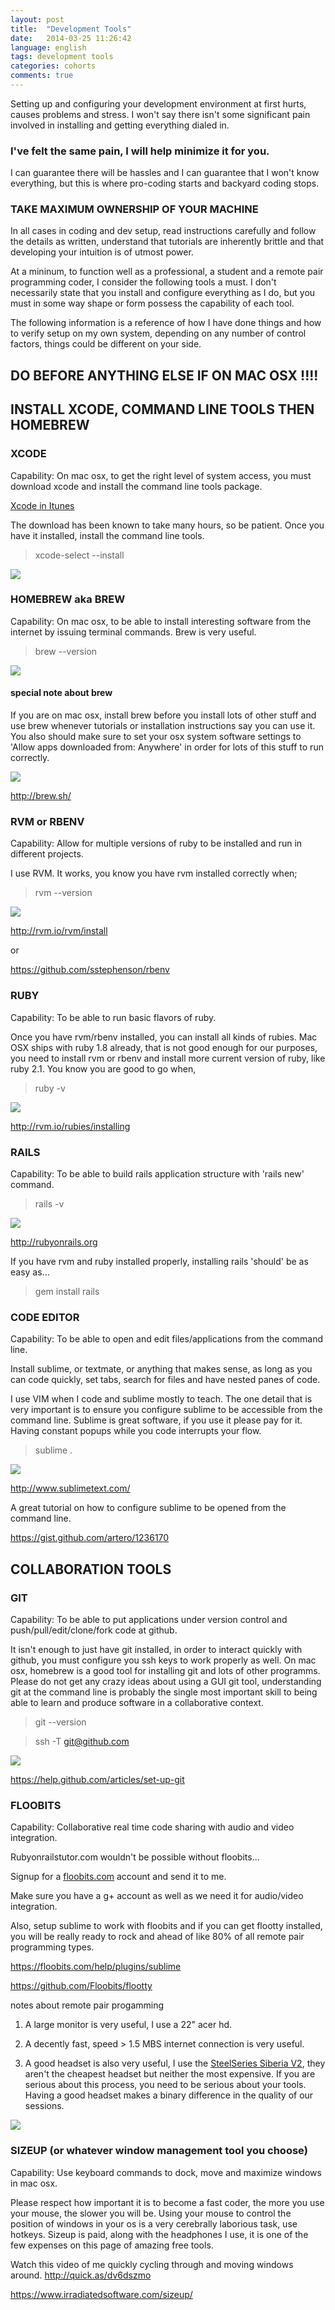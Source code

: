 ```yaml
---
layout: post
title:  "Development Tools"
date:   2014-03-25 11:26:42
language: english
tags: development tools
categories: cohorts
comments: true
---
```

Setting up and configuring your development environment at first hurts, causes problems and stress.  I won't say there isn't some significant pain involved in installing and getting everything dialed in.  

### I've felt the same pain, I will help minimize it for you.  

I can guarantee there will be hassles and I can guarantee that I won't know everything, but this is where pro-coding starts and backyard coding stops. 

### TAKE MAXIMUM OWNERSHIP OF YOUR MACHINE

In all cases in coding and dev setup, read instructions carefully and follow the details as written, understand that tutorials are inherently brittle and that developing your intuition is of utmost power.

At a mininum, to function well as a professional, a student and a remote pair programming coder, I consider the following tools a must. I don't necessarily state that you install and configure everything as I do, but you must in some way shape or form possess the capability of each tool. 

The following information is a reference of how I have done things and how to verify setup on my own system, depending on any number of control factors, things could be different on your side.

## DO BEFORE ANYTHING ELSE IF ON MAC OSX !!!!

## INSTALL XCODE, COMMAND LINE TOOLS THEN HOMEBREW

### XCODE

Capability: On mac osx, to get the right level of system access, you must download xcode and install the command line tools package.  

<a href="https://itunes.apple.com/us/app/xcode/id497799835?ls=1&mt=12">Xcode in Itunes</a>

The download has been known to take many hours, so be patient. Once you have it installed, install the command line tools.

> xcode-select --install

<img src="{{ site.url }}/images/cohorts/xcode.png">


### HOMEBREW aka BREW

Capability: On mac osx, to be able to install interesting software from the internet by issuing terminal commands.  Brew is very useful.

> brew --version

<img src="{{ site.url }}/images/cohorts/brew.png">


#### special note about brew

If you are on mac osx, install brew before you install lots of other stuff and use brew whenever tutorials or installation instructions say you can use it.  You also should make sure to set your osx system software settings to 'Allow apps downloaded from: Anywhere' in order for lots of this stuff to run correctly.

<img src="{{ site.url }}/images/cohorts/brewb.png">

<a href="http://brew.sh/" target="new">http://brew.sh/</a>


### RVM or RBENV

Capability: Allow for multiple versions of ruby to be installed and run in different projects. 

I use RVM. It works, you know you have rvm installed correctly when;

> rvm --version

<img src="{{ site.url }}/images/cohorts/rvm.png">

<a href="http://rvm.io/rvm/install" target="new">http://rvm.io/rvm/install</a>

or 

<a href="https://github.com/sstephenson/rbenv" target="new">https://github.com/sstephenson/rbenv</a>

### RUBY

Capability: To be able to run basic flavors of ruby.

Once you have rvm/rbenv installed, you can install all kinds of rubies.  Mac OSX ships with ruby 1.8 already, that is not good enough for our purposes, you need to install rvm or rbenv and install more current version of ruby, like ruby 2.1. You know you are good to go when,

> ruby -v

<img src="{{ site.url }}/images/cohorts/ruby.png">

<a href="http://rvm.io/rubies/installing" target="new">http://rvm.io/rubies/installing</a>

### RAILS

Capability: To be able to build rails application structure with 'rails new' command.

> rails -v

<img src="{{ site.url }}/images/cohorts/rails.png">

<a href="http://rubyonrails.org" target="new">http://rubyonrails.org</a>

If you have rvm and ruby installed properly, installing rails 'should' be as easy as...

> gem install rails


### CODE EDITOR


Capability: To be able to open and edit files/applications from the command line.

Install sublime, or textmate, or anything that makes sense, as long as you can code quickly, set tabs, search for files and have nested panes of code.

I use VIM when I code and sublime mostly to teach.  The one detail that is very important is to ensure you configure sublime to be accessible from the command line.  Sublime is great software, if you use it please pay for it.  Having constant popups while you code interrupts your flow.

> sublime .

<img src="{{ site.url }}/images/cohorts/sublime.png">

<a href="http://www.sublimetext.com/">http://www.sublimetext.com/</a>

A great tutorial on how to configure sublime to be opened from the command line.

<a href="https://gist.github.com/artero/1236170">https://gist.github.com/artero/1236170</a>


## COLLABORATION TOOLS

### GIT

Capability: To be able to put applications under version control and push/pull/edit/clone/fork code at github.

It isn't enough to just have git installed, in order to interact quickly with github, you must configure you ssh keys to work properly as well. On mac osx, homebrew is a good tool for installing git and lots of other programms. Please do not get any crazy ideas about using a GUI git tool, understanding git at the command line is probably the single most important skill to being able to learn and produce software in a collaborative context.

> git --version

> ssh -T git@github.com

<img src="{{ site.url }}/images/cohorts/git.png">

<a href="https://help.github.com/articles/set-up-git" target="new">https://help.github.com/articles/set-up-git</a>

### FLOOBITS

Capability: Collaborative real time code sharing with audio and video integration.

Rubyonrailstutor.com wouldn't be possible without floobits... 

Signup for a <a href="http://flootbits.com/" target="new">floobits.com</a> account and send it to me. 

Make sure you have a g+ account as well as we need it for audio/video integration.

Also, setup sublime to work with floobits and if you can get flootty installed, you will be really ready to rock and ahead of like 80% of all remote pair programming types.

<a href="https://floobits.com/help/plugins/sublime">https://floobits.com/help/plugins/sublime</a>

<a href="https://github.com/Floobits/flootty">https://github.com/Floobits/flootty</a>

notes about remote pair progamming

1. A large monitor is very useful, I use a 22" acer hd.

2. A decently fast, speed > 1.5 MBS internet connection is very useful.

3. A good headset is also very useful, I use the <a href="http://shop.steelseries.com/us/audio/steelseries-siberia-v2-full-size-usb-headset.html" target="new">SteelSeries Siberia V2</a>, they aren't the cheapest headset but neither the most expensive.   If you are serious about this process, you need to be serious about your tools.  Having a good headset makes a binary difference in the quality of our sessions.

<img src="{{ site.url }}/images/cohorts/headphones.png">

### SIZEUP (or whatever window management tool you choose)

Capability: Use keyboard commands to dock, move and maximize windows in mac osx. 

Please respect how important it is to become a fast coder, the more you use your mouse, the slower you will be.  Using your mouse to control the position of windows in your os is a very cerebrally laborious task, use hotkeys.  Sizeup is paid, along with the headphones I use, it is one of the few expenses on this page of amazing free tools.

Watch this video of me quickly cycling through and moving windows around. <a href="http://quick.as/dv6dszmo" target="new">http://quick.as/dv6dszmo</a>

<a href="https://www.irradiatedsoftware.com/sizeup/" target="new">https://www.irradiatedsoftware.com/sizeup/</a>
